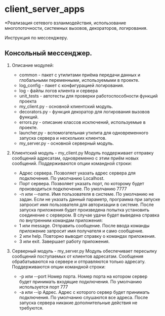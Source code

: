 # client_server_apps
*Реализация сетевого взлаимодействия, использование многопоточности, системных вызовов, декораторов, логирования.

Инструкция по мессенджеру.

## Консольный мессенджер.

1. Описание модулей:
    * common - пакет с утилитами приёма передачи данных и глобальными переменными, используемыми в проекте.
    * log_config - пакет с конфигурацией логирования.
    * log - файлы логов клиента и сервера
    * unit_tests - автотесты для проверки работоспособности функций проекта
    * my_client.py - основной клиентский модуль.
    * decorators.py - функция декоратор для логирования вызовов функций.
    * errors.py - описание классов исключений, используемые в проекте.
    * launcher.py - вспомогательная утилита для одновременного запуска сервера и нескольких клиентов.
    * my_server.py - основной серверный модуль.

2. Клиентский модуль - my_client.py
    Модуль поддерживает отправку сообщений адресатам, одновременно с этим приём новых сообщений.
    Поддерживаются опции командной строки:
    * Адрес сервера. Позволяет указать адрес сервера для подключения. По умолчанию Localhost.
    * Порт сервера. Позволяет указать порт, по которому будет производиться подключение. По умолчанию 7777
    * -n или --name. Имя пользователя в системе. По умолчанию не задан. Если не указать данный параметр, программа
         при запуске запросит имя пользователя для авторизации в системе.
    После запуска приложения будет произведена попытка установить соединение с сервером.
    В случае удачи будет выведена справка по внутренним командам приложения:
    * 1 или message. Отправить сообщение. После ввода команды приложение запросит имя получателя и само сообщение.
    * 2 или help. Повторно выводит справку о командах приложения.
    * 3 или exit. Завершает работу приложения.

3. Серверный модуль - my_server.py
    Модуль обеспечивает пересылку сообщений поступаемых от клиентов адресатам. Сообщения обрабатываются на сервере
    и отправляются только адресату.
    Поддерживаются опции командной строки:
    * -p или --port Номер порта. Номер порта на котором сервер будет принимать входящие подключения.
      По умолчанию используется порт 777
    * -a или --ip Адрес. Адрес с которого сервер будет принимать подключения. По умолчанию слушаются все адреса.
    После запуска сервера никакие дополнительные действия не требуются.
